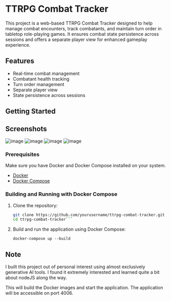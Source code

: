 # TTRPG Combat Tracker

This project is a web-based TTRPG Combat Tracker designed to help manage combat 
encounters, track combatants, and maintain turn order in tabletop role-playing games. 
It ensures combat state persistence across sessions and offers a separate player view 
for enhanced gameplay experience.

## Features

- Real-time combat management
- Combatant health tracking
- Turn order management
- Separate player view
- State persistence across sessions

## Getting Started

## Screenshots

![image](https://github.com/user-attachments/assets/bd459af5-28dd-4b48-87e6-fc0ee5c7395c)
![image](https://github.com/user-attachments/assets/32660094-6a2c-4f3f-beb4-defdd7658ee2)
![image](https://github.com/user-attachments/assets/ed6b1f8c-28d7-46f7-b216-b19883c29f25)
![image](https://github.com/user-attachments/assets/fb59035a-70ea-4379-84f9-ebe1080a5278)

### Prerequisites

Make sure you have Docker and Docker Compose installed on your system.

- [Docker](https://docs.docker.com/get-docker/)
- [Docker Compose](https://docs.docker.com/compose/install/)

### Building and Running with Docker Compose

1. Clone the repository:

   ```bash
   git clone https://github.com/yourusername/ttrpg-combat-tracker.git
   cd ttrpg-combat-tracker```

2. Build and run the application using Docker Compose:

   ```docker-compose up --build```

## Note

I built this project out of personal interest using almost exclusively generative AI tools. I found it extremely interested and learned quite a bit about nodeJS along the way.

This will build the Docker images and start the application. The application
will be accessible on port 4006.

